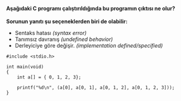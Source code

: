 #### Aşağıdaki C programı çalıştırıldığında bu programın çıktısı ne olur?

**Sorunun yanıtı şu seçeneklerden biri de olabilir:**
+ Sentaks hatası _(syntax error)_
+ Tanımsız davranış _(undefined behavior)_
+ Derleyiciye göre değişir. _(implementation defined/specified)_


```
#include <stdio.h>

int main(void)
{
	int a[] = { 0, 1, 2, 3};

	printf("%d\n", (a[0], a[0, 1], a[0, 1, 2], a[0, 1, 2, 3]));
}
```
